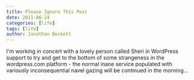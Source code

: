 ```yaml
---
title: Please Ignore This Post
date: 2011-06-24
categories: [life]
tags: [life]
author: Jonathan Beckett
---
```


I'm working in concert with a lovely person called Sheri in WordPress support to try and get to the bottom of some strangeness in the wordpress.com platform - the normal inane service populated with variously inconsequential navel gazing will be continued in the morning...